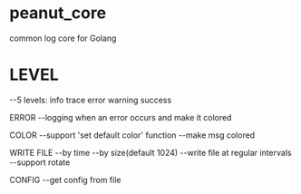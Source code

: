 # peanut_core
common log core for Golang

LEVEL
=
--5 levels: info trace error warning success

ERROR
--logging when an error occurs and make it colored

COLOR
--support 'set default color' function
--make msg colored

WRITE FILE
--by time
--by size(default 1024)
--write file at regular intervals
--support rotate

CONFIG
--get config from file
